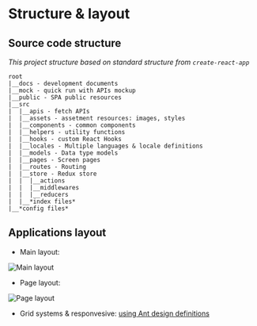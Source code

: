 # Structure & layout

## Source code structure

_This project structure based on standard structure from `create-react-app`_

```
root
|__docs - development documents
|__mock - quick run with APIs mockup
|__public - SPA public resources
|__src
|  |__apis - fetch APIs
|  |__assets - assetment resources: images, styles
|  |__components - common components
|  |__helpers - utility functions
|  |__hooks - custom React Hooks
|  |__locales - Multiple languages & locale definitions
|  |__models - Data type models
|  |__pages - Screen pages
|  |__routes - Routing
|  |__store - Redux store
|  |  |__actions
|  |  |__middlewares
|  |  |__reducers
|  |__*index files*
|__*config files*

```

## Applications layout

- Main layout:

![Main layout](images/main-layout.png)

- Page layout:

![Page layout](images/page-layout.png)

- Grid systems & responvesive: [using Ant design definitions](https://ant.design/components/grid/)
